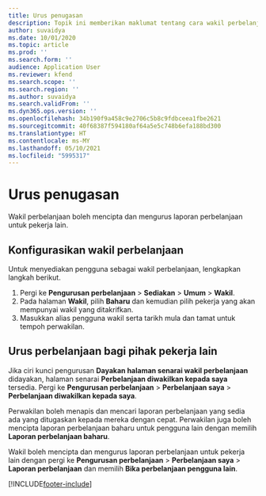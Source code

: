 ```yaml
---
title: Urus penugasan
description: Topik ini memberikan maklumat tentang cara wakil perbelanjaan boleh mencipta dan mengurus laporan perbelanjaan untuk pekerja lain.
author: suvaidya
ms.date: 10/01/2020
ms.topic: article
ms.prod: ''
ms.search.form: ''
audience: Application User
ms.reviewer: kfend
ms.search.scope: ''
ms.search.region: ''
ms.author: suvaidya
ms.search.validFrom: ''
ms.dyn365.ops.version: ''
ms.openlocfilehash: 34b190f9a458c9e2706c5b8c9fdbceea1fbe2621
ms.sourcegitcommit: 40f68387f594180af64a5e5c748b6efa188bd300
ms.translationtype: HT
ms.contentlocale: ms-MY
ms.lasthandoff: 05/10/2021
ms.locfileid: "5995317"
---
```

# <a name="manage-delegation"></a>Urus penugasan
Wakil perbelanjaan boleh mencipta dan mengurus laporan perbelanjaan untuk pekerja lain.

## <a name="configuring-expense-delegation"></a>Konfigurasikan wakil perbelanjaan

Untuk menyediakan pengguna sebagai wakil perbelanjaan, lengkapkan langkah berikut. 
1. Pergi ke **Pengurusan perbelanjaan** > **Sediakan** > **Umum** > **Wakil**. 
2. Pada halaman **Wakil**, pilih **Baharu** dan kemudian pilih pekerja yang akan mempunyai wakil yang ditakrifkan. 
3. Masukkan alias pengguna wakil serta tarikh mula dan tamat untuk tempoh perwakilan.

## <a name="manage-expenses-on-behalf-of-another-employee"></a>Urus perbelanjaan bagi pihak pekerja lain

Jika ciri kunci pengurusan **Dayakan halaman senarai wakil perbelanjaan** didayakan, halaman senarai **Perbelanjaan diwakilkan kepada saya** tersedia. Pergi ke **Pengurusan perbelanjaan** > **Perbelanjaan saya** > **Perbelanjaan diwakilkan kepada saya**.

Perwakilan boleh menapis dan mencari laporan perbelanjaan yang sedia ada yang ditugaskan kepada mereka dengan cepat. Perwakilan juga boleh mencipta laporan perbelanjaan baharu untuk pengguna lain dengan memilih **Laporan perbelanjaan baharu**.

Wakil boleh mencipta dan mengurus laporan perbelanjaan untuk pekerja lain dengan pergi ke **Pengurusan perbelanjaan** > **Perbelanjaan saya** > **Laporan perbelanjaan** dan memilih **Bika perbelanjaan pengguna lain**.


[!INCLUDE[footer-include](../includes/footer-banner.md)]